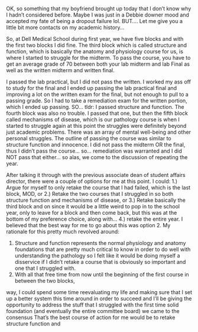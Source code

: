 OK, so something that my boyfriend brought up today that I don’t know why I hadn’t considered before. Maybe I was just in a Debbie downer mood and accepted my fate of being a dropout failure lol. BUT…. Let me give you a little bit more contacts on my academic history… 

So, at Dell Medical School during first year, we have five blocks and with the first two blocks I did fine. The third block which is called structure and function, which is basically the anatomy and physiology course for us, is where I started to struggle for the midterm. To pass the course, you have to get an average grade of 70 between both your lab midterm and lab Final as well as the written midterm and written final. 

I passed the lab practical, but I did not pass the written. I worked my ass off to study for the final and I ended up passing the lab practical final and improving a lot on the written exam for the final, but not enough to pull to a passing grade. So I had to take a remediation exam for the written portion, which I ended up passing. SO… tldr: I passed structure and function. The fourth block was also no trouble. I passed that one, but then the fifth block called mechanisms of disease, which is our pathology course is when I started to struggle again at this point the struggles were definitely beyond just academic problems. There was an array of mental well-being and other personal struggles. The outline of passing the course was similar to structure function and innocence. I did not pass the midterm OR the final, thus I didn’t pass the course…  so…  remediation was warranted and I did NOT pass that either… so alas, we come to the discussion of repeating the year. 

After talking it through with the previous associate dean of student affairs director, there were a couple of options for me at this point. I could: 1.) Argue for myself to only retake the course that I had failed, which is the last block, MOD, or 2.) Retake the two courses that I struggled in so both structure function and mechanisms of disease, or 3.) Retake basically the third block and on since it would be a little weird to pop in to the school year, only to leave for a block and then come back, but this was at the bottom of my preference choice, along with… 4.) retake the entire year. I believed that the best way for me to go about this was option 2. My rationale for this pretty much revolved around:

1. Structure and function represents the normal physiology and anatomy foundations that are pretty much critical to know in order to do well with understanding the pathology so I felt like it would be doing myself a disservice if I didn’t retake a course that is obviously so important and one that I struggled with. 
2. With all that free time from now until the beginning of the first course in between the two blocks, 

way, I could spend some time reevaluating my life and making sure that I set up a better system this time around in order to succeed and I’ll be giving the opportunity to address the stuff that I struggled with the first time solid foundation (and eventually the entire committee board) we came to the consensus That’s the best course of action for me would be to retake structure function and 
